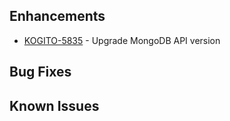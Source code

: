 <!-- Keep them in alphabetical order -->
## Enhancements
- [KOGITO-5835](https://issues.redhat.com/browse/KOGITO-5835) - Upgrade MongoDB API version

## Bug Fixes


## Known Issues
